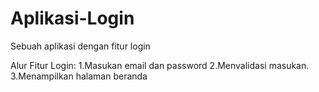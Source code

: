 # Aplikasi-Login
Sebuah aplikasi dengan fitur login 

Alur Fitur Login:
1.Masukan email dan password
2.Menvalidasi masukan.
3.Menampilkan halaman beranda
